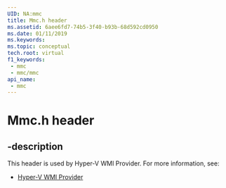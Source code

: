 ```yaml
---
UID: NA:mmc
title: Mmc.h header
ms.assetid: 6aee6fd7-74b5-3f40-b93b-68d592cd0950
ms.date: 01/11/2019
ms.keywords: 
ms.topic: conceptual
tech.root: virtual
f1_keywords:
 - mmc
 - mmc/mmc
api_name:
 - mmc
---
```


# Mmc.h header


## -description

This header is used by Hyper-V WMI Provider. For more information, see:

- [Hyper-V WMI Provider](../_virtual/index.md)

